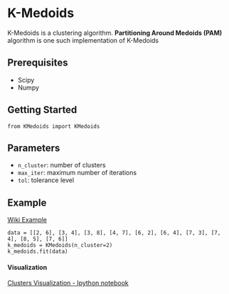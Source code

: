 # K-Medoids 
K-Medoids is a clustering algorithm. **Partitioning Around Medoids (PAM)** algorithm is one such implementation of K-Medoids

## Prerequisites
  - Scipy
  - Numpy
 
## Getting Started
`from KMedoids import KMedoids`

## Parameters
- `n_cluster`: number of clusters
- `max_iter`: maximum number of iterations
- `tol`: tolerance level

## Example 
[Wiki Example](https://en.wikipedia.org/wiki/K-medoids#Demonstration_of_PAM)
```
data = [[2, 6], [3, 4], [3, 8], [4, 7], [6, 2], [6, 4], [7, 3], [7, 4], [8, 5], [7, 6]]
k_medoids = KMedoids(n_cluster=2)
k_medoids.fit(data)
```
#### Visualization
[Clusters Visualization - Ipython notebook](./demo.ipynb)
